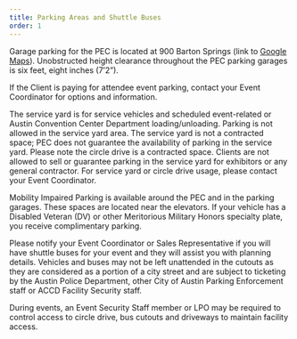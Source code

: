 ```yaml
---
title: Parking Areas and Shuttle Buses
order: 1
---
```


Garage parking for the PEC is located at 900 Barton Springs (link to [Google Maps](https://www.google.com/maps/dir//Parking+for+Palmer+Events+Center+Long+Center,+736-820+Barton+Springs+Rd,+Austin,+TX+78704/@30.2595283,-97.7545287,17z/data=!4m9!4m8!1m0!1m5!1m1!1s0x8644b504b5841e13:0xc4a134d21c18e355!2m2!1d-97.75234!2d30.2595283!3e0)). 
Unobstructed height clearance throughout the PEC parking garages is six feet, eight inches (7’2”).

If the Client is paying for attendee event parking, contact your Event Coordinator for options and information.

The service yard is for service vehicles and scheduled event-related or Austin Convention Center Department loading/unloading. Parking is not allowed in the service yard area. The service yard is not a contracted space; PEC does not guarantee the availability of parking in the service yard. Please note the circle drive is a contracted space. Clients are not allowed to sell or guarantee parking in the service yard for exhibitors or any general contractor. For service yard or circle drive usage, please contact your Event Coordinator.

Mobility Impaired Parking is available around the PEC and in the parking garages. These spaces are located near the elevators. If your vehicle has a Disabled Veteran (DV) or other Meritorious Military Honors specialty plate, you receive complimentary parking.

Please notify your Event Coordinator or Sales Representative if you will have shuttle buses for your event and they will assist you with planning details. Vehicles and buses may not be left unattended in the cutouts as they are considered as a portion of a city street and are subject to ticketing by the Austin Police Department, other City of Austin Parking Enforcement staff or ACCD Facility Security staff.

During events, an Event Security Staff member or LPO may be required to control access to circle drive, bus cutouts and driveways to maintain facility access.
